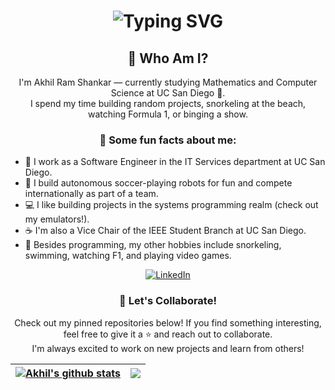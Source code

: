 <div align="center">
    <h1>
        <img src="https://readme-typing-svg.herokuapp.com?font=Jetbrains+Mono&size=40&duration=3000&color=33FF33&center=true&vCenter=true&width=600&lines=Hey...+I'm+Akhil;Welcome+to+my+GitHub;" alt="Typing SVG"/>
    </h1>
</div>

<div align="center">
    <h2>🧠 Who Am I?</h2>
    <p>
        I'm Akhil Ram Shankar — currently studying Mathematics and Computer Science at UC San Diego 🐢.<br>
        I spend my time building random projects, snorkeling at the beach, watching Formula 1, or binging a show.<br>
    </p>
</div>

<div align="center">
    <h3>📌 Some fun facts about me:</h3>
    <ul align="left">
        <li>🔬 I work as a Software Engineer in the IT Services department at UC San Diego.</li>
        <li>💸 I build autonomous soccer-playing robots for fun and compete internationally as part of a team.</li>
        <li>💻 I like building projects in the systems programming realm (check out my emulators!).</li>
        <li>☕ I'm also a Vice Chair of the IEEE Student Branch at UC San Diego.</li>
        <li>🌲 Besides programming, my other hobbies include snorkeling, swimming, watching F1, and playing video games.</li>
    </ul>
</div>

<div align="center">
    <a href="https://www.linkedin.com/in/akhil-ramshankar/">
        <img src="https://img.shields.io/badge/LinkedIn-0077B5?style=for-the-badge&logo=linkedin&logoColor=white" alt="LinkedIn"/>
    </a>
</div>

<div align="center">
    <h3>🤝 Let's Collaborate!</h3>
    <p>
        Check out my pinned repositories below! If you find something interesting, feel free to give it a ⭐ and reach out to collaborate.<br>
        I'm always excited to work on new projects and learn from others!
    </p>
</div>

| <a href="https://github.com/Akhil-py/github-readme-stats"><img align="center" src="https://github-readme-stats.vercel.app/api?username=Akhil-py&show_icons=true&include_all_commits=true&theme=radical&hide_border=true&rank_icon=" alt="Akhil's github stats" /></a> | <a href="https://github.com/anuraghazra/github-readme-stats"><img align="center" src="https://github-readme-stats.vercel.app/api/top-langs/?username=Akhil-py&layout=compact&theme=radical&hide_border=true&hide=java&rank_icon=" /></a> |
| ------------- | ------------- |
